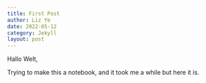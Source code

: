 ```yaml
---
title: First Post
author: Liz Ye
date: 2022-05-12
category: Jekyll
layout: post
---
```


Hallo Welt,

Trying to make this a notebook, and it took me a while but here it is. 